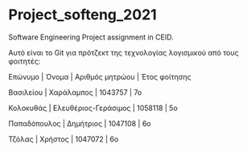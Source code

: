 # Project_softeng_2021
Software Engineering Project assignment in CEID.


Αυτό είναι το Git για πρότζεκτ της τεχνολογίας λογισμικού από τους φοιτητές:

Επώνυμο	|      Όνομα	          |      Αριθμός μητρώου	|  Έτος φοίτησης

Βασιλείου	  |  Χαράλαμπος	     |     1043757	   |       7ο 

Κολοκυθάς	  |  Ελευθέριος-Γεράσιμος | 1058118      |     5ο 

Παπαδόπουλος |	Δημήτριος 	   |       1047108	     |     6ο 

Τζόλας 	 |     Χρήστος 	   |         1047072	    |      6ο 
